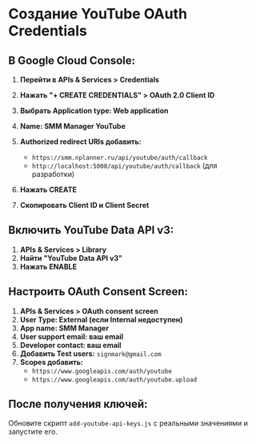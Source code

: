 # Создание YouTube OAuth Credentials

## В Google Cloud Console:

1. **Перейти в APIs & Services > Credentials**
2. **Нажать "+ CREATE CREDENTIALS" > OAuth 2.0 Client ID**
3. **Выбрать Application type: Web application**
4. **Name: SMM Manager YouTube**
5. **Authorized redirect URIs добавить:**
   - `https://smm.nplanner.ru/api/youtube/auth/callback`
   - `http://localhost:5000/api/youtube/auth/callback` (для разработки)

6. **Нажать CREATE**
7. **Скопировать Client ID и Client Secret**

## Включить YouTube Data API v3:

1. **APIs & Services > Library**
2. **Найти "YouTube Data API v3"**
3. **Нажать ENABLE**

## Настроить OAuth Consent Screen:

1. **APIs & Services > OAuth consent screen**
2. **User Type: External (если Internal недоступен)**
3. **App name: SMM Manager**
4. **User support email: ваш email**
5. **Developer contact: ваш email**
6. **Добавить Test users:** `signmark@gmail.com`
7. **Scopes добавить:**
   - `https://www.googleapis.com/auth/youtube`
   - `https://www.googleapis.com/auth/youtube.upload`

## После получения ключей:

Обновите скрипт `add-youtube-api-keys.js` с реальными значениями и запустите его.